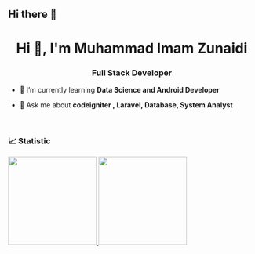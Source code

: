## Hi there 👋

<!--
**imamzunaidi/imamzunaidi** is a ✨ _special_ ✨ repository because its `README.md` (this file) appears on your GitHub profile.

Here are some ideas to get you started:

- 🔭 I’m currently working on ...
- 🌱 I’m currently learning ...
- 👯 I’m looking to collaborate on ...
- 🤔 I’m looking for help with ...
- 💬 Ask me about ...
- 📫 How to reach me: ...
- 😄 Pronouns: ...
- ⚡ Fun fact: ...
-->

<h1 align="center">Hi 👋, I'm Muhammad Imam Zunaidi</h1>
<h3 align="center">Full Stack Developer</h3>

- 🌱 I’m currently learning **Data Science and Android Developer**

- 💬 Ask me about **codeigniter , Laravel, Database, System Analyst**

<div align="left">
 
</div>
<br/>

### &#x1f4c8; Statistic
<p align="left">
	<a href="https://github.com/hinha">
		<img height="180em" src="https://github-readme-stats-eight-theta.vercel.app/api?username=imamzunaidi&show_icons=true&theme=algolia&include_all_commits=true&count_private=true"/>
		<img height="180em" src="https://github-readme-stats-eight-theta.vercel.app/api/top-langs/?username=imamzunaidi&layout=compact&langs_count=8&theme=algolia"/>
	</a>
</p>
